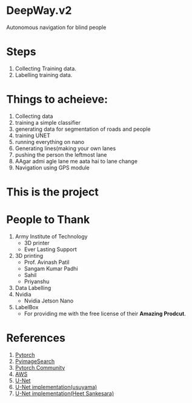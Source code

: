 # DeepWay.v2
Autonomous navigation for blind people
# Steps
1. Collecting Training data.
2. Labelling training data.

# Things to acheieve:
1. Collecting data
2. training a simple classifier
3. generating data for segmentation of roads and people
4. training UNET
5. running everything on nano
6. Generating lines(making your own lanes
7. pushing the person the leftmost lane
8. AAgar admi agle lane me aata hai to lane change
9. Navigation using GPS module


# This is the project

# People to Thank
1. Army Institute of Technology
    * 3D printer
    * Ever Lasting Support
2. 3D printing
    * Prof. Avinash Patil
    * Sangam Kumar Padhi
    * Sahil
    * Priyanshu
3. Data Labelling
4. Nvidia
    * Nvidia Jetson Nano
5. LabelBox
    * For providing me with the free license of their **Amazing Prodcut**.

# References
1. [Pytorch](https://pytorch.org/)
2. [PyimageSearch](https://www.pyimagesearch.com/)
3. [Pytorch Community](https://discuss.pytorch.org/)
4. [AWS](https://aws.amazon.com/)
5. [U-Net](https://arxiv.org/pdf/1505.04597.pdf)
6. [U-Net implementation(usuyama)](https://github.com/usuyama/pytorch-unet)
7. [U-Net implementation(Heet Sankesara)](https://towardsdatascience.com/u-net-b229b32b4a71)

